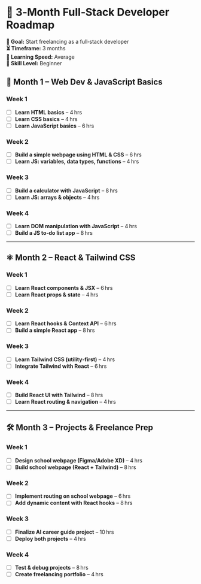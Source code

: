 
# 🚀 3‑Month Full‑Stack Developer Roadmap

**🎯 Goal:** Start freelancing as a full‑stack developer  
**⏳ Timeframe:** 3 months  
**🧠 Learning Speed:** Average  
**🔰 Skill Level:** Beginner  



## 📅 Month 1 – Web Dev & JavaScript Basics

### Week 1  
- [ ] **Learn HTML basics** – 4 hrs  
- [ ] **Learn CSS basics** – 4 hrs  
- [ ] **Learn JavaScript basics** – 6 hrs  

### Week 2  
- [ ] **Build a simple webpage using HTML & CSS** – 6 hrs  
- [ ] **Learn JS: variables, data types, functions** – 4 hrs  

### Week 3  
- [ ] **Build a calculator with JavaScript** – 8 hrs  
- [ ] **Learn JS: arrays & objects** – 4 hrs  

### Week 4  
- [ ] **Learn DOM manipulation with JavaScript** – 4 hrs  
- [ ] **Build a JS to‑do list app** – 8 hrs  

---

## ⚛️ Month 2 – React & Tailwind CSS

### Week 1  
- [ ] **Learn React components & JSX** – 6 hrs  
- [ ] **Learn React props & state** – 4 hrs  

### Week 2  
- [ ] **Learn React hooks & Context API** – 6 hrs  
- [ ] **Build a simple React app** – 8 hrs  

### Week 3  
- [ ] **Learn Tailwind CSS (utility‑first)** – 4 hrs  
- [ ] **Integrate Tailwind with React** – 6 hrs  

### Week 4  
- [ ] **Build React UI with Tailwind** – 8 hrs  
- [ ] **Learn React routing & navigation** – 4 hrs  

---

## 🛠️ Month 3 – Projects & Freelance Prep

### Week 1  
- [ ] **Design school webpage (Figma/Adobe XD)** – 4 hrs  
- [ ] **Build school webpage (React + Tailwind)** – 8 hrs  

### Week 2  
- [ ] **Implement routing on school webpage** – 6 hrs  
- [ ] **Add dynamic content with React hooks** – 8 hrs  

### Week 3  
- [ ] **Finalize AI career guide project** – 10 hrs  
- [ ] **Deploy both projects** – 4 hrs  

### Week 4  
- [ ] **Test & debug projects** – 8 hrs  
- [ ] **Create freelancing portfolio** – 4 hrs  